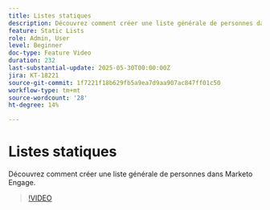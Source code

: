```yaml
---
title: Listes statiques
description: Découvrez comment créer une liste générale de personnes dans Marketo Engage.
feature: Static Lists
role: Admin, User
level: Beginner
doc-type: Feature Video
duration: 232
last-substantial-update: 2025-05-30T00:00:00Z
jira: KT-18221
source-git-commit: 1f7221f18b629fb5a9ea7d9aa907ac847ff01c50
workflow-type: tm+mt
source-wordcount: '28'
ht-degree: 14%

---
```



# Listes statiques

Découvrez comment créer une liste générale de personnes dans Marketo Engage.

>[!VIDEO](https://video.tv.adobe.com/v/3463216/?learn=on&enablevpops&captions=fre_fr)
